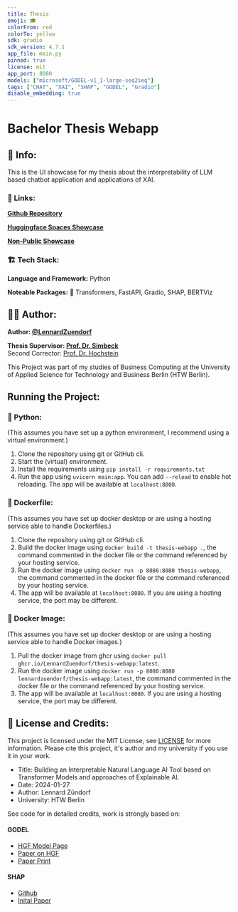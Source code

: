 ```yaml
---
title: Thesis
emoji: 🎓
colorFrom: red
colorTo: yellow
sdk: gradio
sdk_version: 4.7.1
app_file: main.py
pinned: true
license: mit
app_port: 8080
models: ["microsoft/GODEL-v1_1-large-seq2seq"]
tags: ["CHAT", "XAI", "SHAP", "GODEL", "Gradio"]
disable_embedding: true
---
```


# Bachelor Thesis Webapp

## 📜 Info:
This is the UI showcase for my thesis about the interpretability of LLM based chatbot application and applications of XAI.

### 🔗 Links:

**[Github Repository](https://github.com/LennardZuendorf/thesis-webapp)**

**[Huggingface Spaces Showcase](https://huggingface.co/spaces/lennardzuendorf/thesis-webapp-docker)**

**[Non-Public Showcase]()**

### 🏗️ Tech Stack:

**Language and Framework:** Python

**Noteable Packages:** 🤗 Transformers, FastAPI, Gradio, SHAP, BERTViz

## 👨‍💻 Author:

**Author: [@LennardZuendorf](https://github.com/LennardZuendorf)**

**Thesis Supervisor: [Prof. Dr. Simbeck](https://www.htw-berlin.de/hochschule/personen/person/?eid=9862)**
<br> Second Corrector: [Prof. Dr. Hochstein](https://www.htw-berlin.de/hochschule/personen/person/?eid=10628)

This Project was part of my studies of Business Computing at the University of Applied Science for Technology and Business Berlin (HTW Berlin).

##  Running the Project:

### 🐍 Python:

(This assumes you have set up a python environment, I recommend using a virtual environment.)

1. Clone the repository using git or GitHub cli.
2. Start the (virtual) environment.
3. Install the requirements using `pip install -r requirements.txt`
4. Run the app using `uvicorn main:app`. You can add `--reload` to enable hot reloading. The app will be available at `localhost:8000`.

### 🐳 Dockerfile:

(This assumes you have set up docker desktop or are using a hosting service able to handle Dockerfiles.)

1. Clone the repository using git or GitHub cli.
2. Build the docker image using `docker build -t thesis-webapp .`, the command commented in the docker file or the command referenced by your hosting service.
3. Run the docker image using `docker run -p 8080:8080 thesis-webapp`, the command commented in the docker file or the command referenced by your hosting service.
4. The app will be available at `localhost:8080`. If you are using a hosting service, the port may be different.

### 🐳 Docker Image:

(This assumes you have set up docker desktop or are using a hosting service able to handle Docker images.)

1. Pull the docker image from ghcr using `docker pull ghcr.io/LennardZuendorf/thesis-webapp:latest`.
2. Run the docker image using `docker run -p 8080:8080 lennardzuendorf/thesis-webapp:latest`, the command commented in the docker file or the command referenced by your hosting service.
3. The app will be available at `localhost:8080`. If you are using a hosting service, the port may be different.

## 📝 License and Credits:

This project is licensed under the MIT License, see [LICENSE](LICENSE.md) for more information. Please cite this project, it's author and my university if you use it in your work.

- Title: Building an Interpretable Natural Language AI Tool based on Transformer Models and approaches of Explainable AI.
- Date: 2024-01-27
- Author: Lennard Zündorf
- University: HTW Berlin

See code for in detailed credits, work is strongly based on:
#### GODEL
- [HGF Model Page](https://huggingface.co/microsoft/GODEL-v1_1-large-seq2seq?text=Hey+my+name+is+Mariama%21+How+are+you%3F)
- [Paper on HGF](https://huggingface.co/papers/2206.11309)
- [Paper Print](https://arxiv.org/abs/2206.11309)

#### SHAP
- [Github](https://github.com/shap/shap)
- [Inital Paper](https://arxiv.org/abs/1705.07874)
